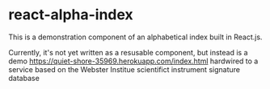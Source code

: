 # react-alpha-index

This is a demonstration component of an alphabetical index built in React.js.

Currently, it's not yet written as a resusable component, but instead is a demo https://quiet-shore-35969.herokuapp.com/index.html hardwired to a service based on the Webster Institue scientifict instrument signature database 
